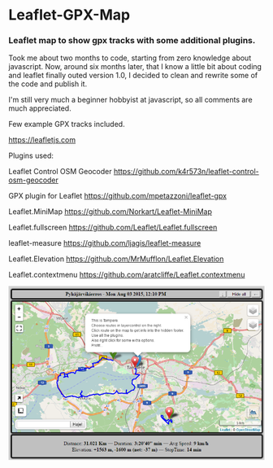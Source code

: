 # Leaflet-GPX-Map
### Leaflet map to show gpx tracks with some additional plugins.


Took me about two months to code, starting from zero knowledge about javascript.
Now, around six months later, that I know a little bit about coding and leaflet finally outed version 1.0, I decided to clean and rewrite some of the code and publish it.

I'm still very much a beginner hobbyist at javascript, so all comments are much appreciated.

Few example GPX tracks included.


https://leafletjs.com

Plugins used:

Leaflet Control OSM Geocoder
https://github.com/k4r573n/leaflet-control-osm-geocoder

GPX plugin for Leaflet
https://github.com/mpetazzoni/leaflet-gpx

Leaflet.MiniMap
https://github.com/Norkart/Leaflet-MiniMap

Leaflet.fullscreen
https://github.com/Leaflet/Leaflet.fullscreen

leaflet-measure
https://github.com/ljagis/leaflet-measure

Leaflet.Elevation
https://github.com/MrMufflon/Leaflet.Elevation

Leaflet.contextmenu
https://github.com/aratcliffe/Leaflet.contextmenu


![LeafletMap_pic.png](images/LeafletMap_pic.png)
